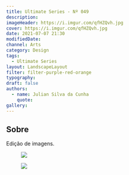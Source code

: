 ```yaml
---
title: Ultimate Series - Nº 049
description:
imageHeader: https://i.imgur.com/qfHZQvh.jpg
cover: https://i.imgur.com/qfHZQvh.jpg
date: 2021-07-07 21:30
modifiedDate:
channel: Arts
category: Design
tags:
  - Ultimate Series
layout: LandscapeLayout
filter: filter-purple-red-orange
typography:
draft: false
authors:
  - name: Julian Silva da Cunha
    quote:
gallery:
---
```


## Sobre

Edição de imagens.

<figure>
<img src="https://i.imgur.com/qfHZQvh.jpg" className="max-w-none mx-auto block"/>
</figure>

<figure>
<img src="https://i.imgur.com/qfHZQvh.jpg" className="max-w-none mx-auto block"/>
</figure>
